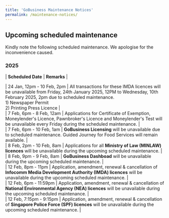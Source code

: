 ```yaml
---
title: 'GoBusiness Maintenance Notices'
permalink: /maintenance-notices/
---
```


## Upcoming scheduled maintenance

Kindly note the following scheduled maintenance. We apologise for the inconvenience caused. 


### 2025 

| **Scheduled Date** | **Remarks** |  



| 24 Jan, 12pm - 10 Feb, 2pm | All transactions for these IMDA licences will be unavailable from Friday, 24th January 2025, 12PM to Wednesday, 10th February 2025, 2pm due to scheduled maintenance.<br>1) Newspaper Permit<br>2) Printing Press Licence |  
| 7 Feb, 6pm - 8 Feb, 12am | Applications for Certificate of Exemption, Moneylender's Licence, Pawnbroker's Licence and Moneylender's Test will be unavailable every Friday during the scheduled maintenance. |    
| 7 Feb, 6pm - 10 Feb, 1am | **GoBusiness Licensing** will be unavailable due to scheduled maintenance. Guided Journey for Food Services will remain available. |   
| 8 Feb, 2pm - 10 Feb, 8am | Applications for all **Ministry of Law (MINLAW) licences** will be unavailable during the upcoming scheduled maintenance. |       
| 8 Feb, 9pm - 9 Feb, 8am | **GoBusiness Dashboad** will be unavailable during the upcoming scheduled maintenance. |       
| 12 Feb, 8pm - 11pm | Application, amendment, renewal & cancellation of **Infocomm Media Development Authority (IMDA) licences** will be unavailable during the upcoming scheduled maintenance. |   
| 12 Feb, 6pm - 11:59pm | Application, amendment, renewal & cancellation of **National Environmental Agency (NEA) licences** will be unavailable during the upcoming scheduled maintenance. |       
| 12 Feb, 7:15pm - 9:15pm | Application, amendment, renewal & cancellation of **Singapore Police Force (SPF) licences** will be unavailable during the upcoming scheduled maintenance. |     



<script src="/jquery/jquery.min.js"></script> <script src="/jquery/resize-tables.js"></script>
